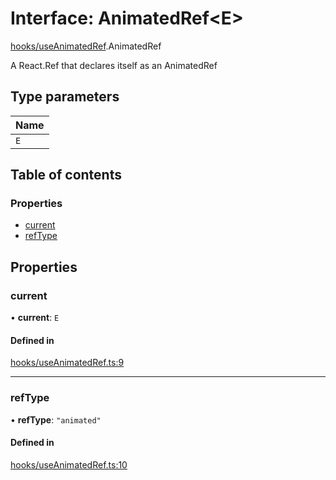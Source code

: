 # Interface: AnimatedRef<E\>

[hooks/useAnimatedRef](../wiki/hooks.useAnimatedRef).AnimatedRef

A React.Ref that declares itself as an AnimatedRef

## Type parameters

| Name |
| :------ |
| `E` |

## Table of contents

### Properties

- [current](../wiki/hooks.useAnimatedRef.AnimatedRef#current)
- [refType](../wiki/hooks.useAnimatedRef.AnimatedRef#reftype)

## Properties

### current

• **current**: `E`

#### Defined in

[hooks/useAnimatedRef.ts:9](https://github.com/tristanjohnson849/react-controlled-animations/blob/1a5aaaa/src/hooks/useAnimatedRef.ts#L9)

___

### refType

• **refType**: ``"animated"``

#### Defined in

[hooks/useAnimatedRef.ts:10](https://github.com/tristanjohnson849/react-controlled-animations/blob/1a5aaaa/src/hooks/useAnimatedRef.ts#L10)
